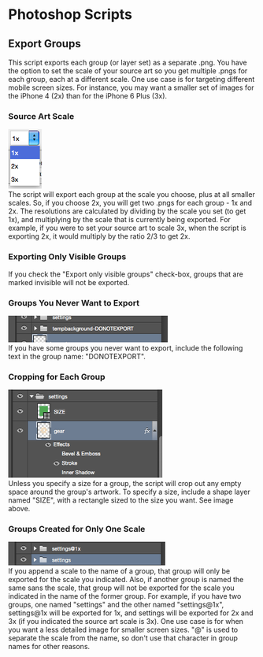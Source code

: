 # Photoshop Scripts
## Export Groups
This script exports each group (or layer set) as a separate .png. You have the option to set the scale of your source art so you get multiple .pngs for each group, each at a different scale. One use case is for targeting different mobile screen sizes. For instance, you may want a smaller set of images for the iPhone 4 (2x) than for the iPhone 6 Plus (3x).

### Source Art Scale
![alt tag](https://raw.githubusercontent.com/k8r/PhotoshopScripts/master/Screenshots/exportGroupsScale.png)<br>
The script will export each group at the scale you choose, plus at all smaller scales. So, if you choose 2x, you will get two .pngs for each group - 1x and 2x. The resolutions are calculated by dividing by the scale you set (to get 1x), and multiplying by the scale that is currently being exported. For example, if you were to set your source art to scale 3x, when the script is exporting 2x, it would multiply by the ratio 2/3 to get 2x.

### Exporting Only Visible Groups
If you check the "Export only visible groups" check-box, groups that are marked invisible will not be exported.

### Groups You Never Want to Export
![alt tag](https://raw.githubusercontent.com/k8r/PhotoshopScripts/master/Screenshots/exportGroupsDoNotExport.png)<br>
If you have some groups you never want to export, include the following text in the group name: "DONOTEXPORT".

### Cropping for Each Group
![alt tag](https://raw.githubusercontent.com/k8r/PhotoshopScripts/master/Screenshots/exportGroupsShowSizeLayer.png)<br>
Unless you specify a size for a group, the script will crop out any empty space around the group's artwork. To specify a size, include a shape layer named "SIZE", with a rectangle sized to the size you want. See image above.

### Groups Created for Only One Scale
![alt tag](https://raw.githubusercontent.com/k8r/PhotoshopScripts/master/Screenshots/exportGroupsSpecificScale.png)<br>
If you append a scale to the name of a group, that group will only be exported for the scale you indicated. Also, if another group is named the same sans the scale, that group will not be exported for the scale you indicated in the name of the former group. For example, if you have two groups, one named "settings" and the other named "settings@1x", settings@1x will be exported for 1x, and settings will be exported for 2x and 3x (if you indicated the source art scale is 3x). One use case is for when you want a less detailed image for smaller screen sizes. "@" is used to separate the scale from the name, so don't use that character in group names for other reasons.
